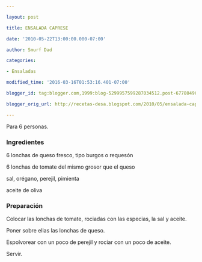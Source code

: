 ```yaml
---

layout: post

title: ENSALADA CAPRESE

date: '2010-05-22T13:00:00.000-07:00'

author: Smurf Dad

categories:

- Ensaladas

modified_time: '2016-03-16T01:53:16.401-07:00'

blogger_id: tag:blogger.com,1999:blog-5299957599287034512.post-6778049620138965856

blogger_orig_url: http://recetas-desa.blogspot.com/2010/05/ensalada-caprese.html

---
```


Para 6 personas.

<h3>Ingredientes</h3>

6 lonchas de queso fresco, tipo burgos o requesón

6 lonchas de tomate del mismo grosor que el queso

sal, orégano, perejil, pimienta

aceite de oliva

<h3>Preparación</h3>

Colocar las lonchas de tomate, rociadas con las especias, la sal y aceite.

Poner sobre ellas las lonchas de queso.

Espolvorear con un poco de perejil y rociar con un poco de aceite.

Servir.

